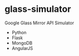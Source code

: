 glass-simulator
=========

Google Glass Mirror API Simulator
* Python
* Flask
* MongoDB
* AngularJS
